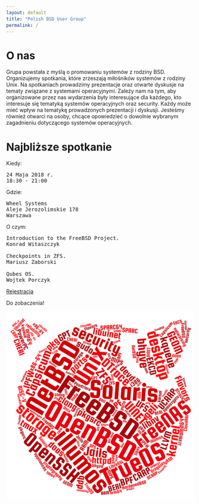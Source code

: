 ```yaml
---
layout: default
title: "Polish BSD User Group"
permalink: /
---
```

<h1>O nas</h1>
<p>
Grupa powstała z myślą o promowaniu systemów z rodziny BSD. Organizujemy spotkania, które zrzeszają miłośników systemów z rodziny Unix. Na spotkaniach prowadzimy prezentacje oraz otwarte dyskusje na tematy związane z systemami operacyjnymi. Zależy nam na tym, aby organizowane przez nas wydarzenia były interesujące dla każdego, kto interesuje się tematyką systemów operacyjnych oraz security. Każdy może mieć wpływ na tematykę prowadzonych prezentacji i dyskusji. Jesteśmy również otwarci na osoby, chcące opowiedzieć o dowolnie wybranym zagadnieniu dotyczącego systemów operacyjnych.</p>


<h1>Najbliższe spotkanie</h1>

Kiedy:
<pre>
24 Maja 2018 r.
18:30 - 21:00
</pre>
Gdzie:
<pre>
Wheel Systems
Aleje Jerozolimskie 178
Warszawa
</pre>
O czym:
<pre>
Introduction to the FreeBSD Project.
Konrad Witaszczyk

Checkpoints in ZFS.
Mariusz Zaborski

Qubes OS.
Wojtek Porczyk
</pre>

<a href="http://bit.ly/bsd-pl-1">Rejestracja</a>

Do zobaczenia!

![Topics](bsd-words-cloud.png)
